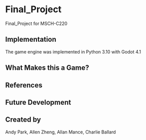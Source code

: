 # Final_Project
Final_Project for MSCH-C220

## Implementation
The game engine was implemented in Python 3.10 with Godot 4.1
## What Makes this a Game?

## References

## Future Development

## Created by
Andy Park, Allen Zheng, Allan Mance, Charlie Ballard
